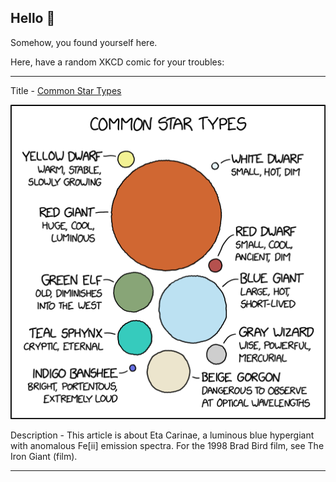 ## Hello 👀

Somehow, you found yourself here.

Here, have a random XKCD comic for your troubles:

-----------------------------------

Title - [Common Star Types](https://xkcd.com/2360)

![Common Star Types](./random_comic.png)

Description - This article is about Eta Carinae, a luminous blue hypergiant with anomalous Fe[ii] emission spectra. For the 1998 Brad Bird film, see The Iron Giant (film).

-----------------------------------
